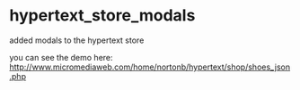 # hypertext_store_modals
added modals to the hypertext store

you can see the demo here: http://www.micromediaweb.com/home/nortonb/hypertext/shop/shoes_json.php

